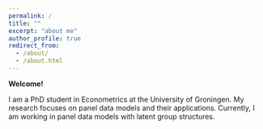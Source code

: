 ```yaml
---
permalink: /
title: ""
excerpt: "about me"
author_profile: true
redirect_from: 
  - /about/
  - /about.html
---
```


**Welcome!**

I am a PhD student in Econometrics at the University of Groningen.
My research focuses on panel data models and their applications. Currently, I am working in panel data models with latent group structures.

